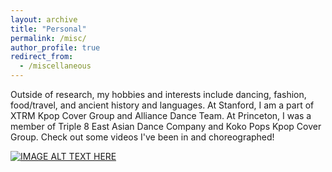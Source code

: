 ```yaml
---
layout: archive
title: "Personal"
permalink: /misc/
author_profile: true
redirect_from:
  - /miscellaneous
---
```


Outside of research, my hobbies and interests include dancing, fashion, food/travel, and ancient history and languages. At Stanford, I am a part of XTRM Kpop Cover Group and Alliance Dance Team. At Princeton, I was a member of Triple 8 East Asian Dance Company and Koko Pops Kpop Cover Group. Check out some videos I've been in and choreographed!

[![IMAGE ALT TEXT HERE](https://img.youtube.com/vi/oBamQxGTIL0/0.jpg)](https://www.youtube.com/watch?v=oBamQxGTIL0)
